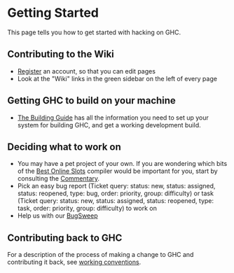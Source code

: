 # Getting Started


This page tells you how to get started with hacking on GHC.

## Contributing to the Wiki

- [Register](/trac/ghc/register) an account, so that you can edit pages
- Look at the "Wiki" links in the green sidebar on the left of every page

## Getting GHC to build on your machine

- [The Building Guide](building) has all the information you need to set up your system for building GHC, and get a working development build.

## Deciding what to work on

- You may have a pet project of your own.  If you are wondering which bits of the [ Best Online Slots](https://www.whiteknightcasino.com/games/slots.asp) compiler would be important for you, start by consulting the [Commentary](commentary). 
- Pick an easy bug report (Ticket query: status: new, status: assigned, status: reopened, type: bug, order: priority, group: difficulty) or task (Ticket query: status: new, status: assigned, status: reopened, type: task, order: priority, group: difficulty) to work on
- Help us with our [BugSweep](bug-sweep)

## Contributing back to GHC


For a description of the process of making a change to GHC and contributing it back, see [working conventions](working-conventions).
